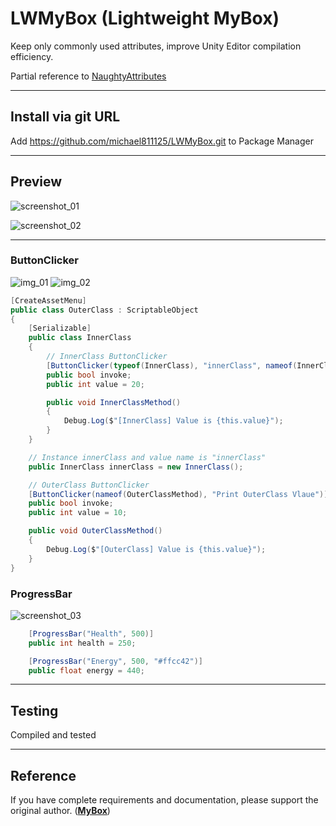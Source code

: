 # LWMyBox (Lightweight MyBox)

Keep only commonly used attributes, improve Unity Editor compilation efficiency.

Partial reference to [NaughtyAttributes](https://github.com/dbrizov/NaughtyAttributes/tree/master)

---

## Install via git URL

Add https://github.com/michael811125/LWMyBox.git to Package Manager

---

## Preview

![screenshot_01](https://github.com/michael811125/LWMyBox/assets/30960759/3986be40-0c92-4ca6-83d8-2fe1bfe3aa74)

![screenshot_02](https://github.com/michael811125/LWMyBox/assets/30960759/8b999922-733d-44bd-8aa1-589f783c9e52)

---

### ButtonClicker

![img_01](https://github.com/michael811125/LWMyBox/assets/30960759/f4addb4e-0002-4708-a10e-201021f35736)
![img_02](https://github.com/michael811125/LWMyBox/assets/30960759/caa9d0cd-7be0-43a7-9334-b63936017942)

```C#
[CreateAssetMenu]
public class OuterClass : ScriptableObject
{
    [Serializable]
    public class InnerClass
    {
        // InnerClass ButtonClicker
        [ButtonClicker(typeof(InnerClass), "innerClass", nameof(InnerClassMethod), "Print InnerClass Vlaue")]
        public bool invoke;
        public int value = 20;

        public void InnerClassMethod()
        {
            Debug.Log($"[InnerClass] Value is {this.value}");
        }
    }

    // Instance innerClass and value name is "innerClass"
    public InnerClass innerClass = new InnerClass();

    // OuterClass ButtonClicker
    [ButtonClicker(nameof(OuterClassMethod), "Print OuterClass Vlaue")]
    public bool invoke;
    public int value = 10;

    public void OuterClassMethod()
    {
        Debug.Log($"[OuterClass] Value is {this.value}");
    }
}
```

### ProgressBar

![screenshot_03](https://github.com/michael811125/LWMyBox/assets/30960759/fe53b5c4-28a3-4f57-bf79-bbdb85ecc8fd)

```C#
    [ProgressBar("Health", 500)]
    public int health = 250;

    [ProgressBar("Energy", 500, "#ffcc42")]
    public float energy = 440;
```

---

## Testing

Compiled and tested

---

## Reference

If you have complete requirements and documentation, please support the original author. (**[MyBox](https://github.com/Deadcows/MyBox)**)
